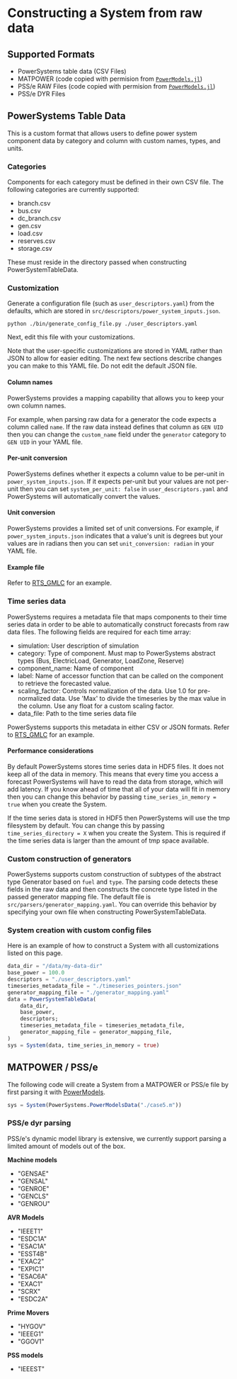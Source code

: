 # Constructing a System from raw data

## Supported Formats
- PowerSystems table data (CSV Files)
- MATPOWER (code copied with permision from [`PowerModels.jl`](https://github.com/lanl-ansi/PowerModels.jl))
- PSS/e RAW Files (code copied with permision from [`PowerModels.jl`](https://github.com/lanl-ansi/PowerModels.jl))
- PSS/e DYR Files


## PowerSystems Table Data
This is a custom format that allows users to define power system component data
by category and column with custom names, types, and units.

### Categories
Components for each category must be defined in their own CSV file. The
following categories are currently supported:

- branch.csv
- bus.csv
- dc_branch.csv
- gen.csv
- load.csv
- reserves.csv
- storage.csv

These must reside in the directory passed when constructing PowerSystemTableData.

### Customization
Generate a configuration file (such as `user_descriptors.yaml`) from the
defaults, which are stored in `src/descriptors/power_system_inputs.json`.

```
python ./bin/generate_config_file.py ./user_descriptors.yaml
```

Next, edit this file with your customizations.

Note that the user-specific customizations are stored in YAML rather than JSON
to allow for easier editing. The next few sections describe changes you can
make to this YAML file.  Do not edit the default JSON file.


#### Column names
PowerSystems provides a mapping capability that allows you to keep your own
column names.

For example, when parsing raw data for a generator the code expects a column
called `name`. If the raw data instead defines that column as `GEN UID` then
you can change the `custom_name` field under the `generator` category to
`GEN UID` in your YAML file.

#### Per-unit conversion
PowerSystems defines whether it expects a column value to be per-unit in
`power_system_inputs.json`. If it expects per-unit but your values are not
per-unit then you can set `system_per_unit: false` in `user_descriptors.yaml`
and PowerSystems will automatically convert the values.

#### Unit conversion
PowerSystems provides a limited set of unit conversions. For example, if
`power_system_inputs.json` indicates that a value's unit is degrees but
your values are in radians then you can set `unit_conversion: radian` in
your YAML file.

#### Example file
Refer to
[RTS_GMLC](https://github.com/GridMod/RTS-GMLC/blob/master/RTS_Data/FormattedData/SIIP/user_descriptors.yaml)
for an example.


### Time series data
PowerSystems requires a metadata file that maps components to their time series
data in order to be able to automatically construct forecasts from raw data
files. The following fields are required for each time array:

* simulation:  User description of simulation
* category:  Type of component. Must map to PowerSystems abstract types (Bus,
  ElectricLoad, Generator, LoadZone, Reserve)
* component_name:  Name of component
* label:  Name of accessor function that can be called on the component to
  retrieve the forecasted value.
* scaling_factor:  Controls normalization of the data. Use 1.0 for
  pre-normalized data. Use 'Max' to divide the timeseries by the max value in the
  column. Use any float for a custom scaling factor.
* data_file:  Path to the time series data file

PowerSystems supports this metadata in either CSV or JSON formats. Refer to
[RTS_GMLC](https://github.com/GridMod/RTS-GMLC/blob/master/RTS_Data/FormattedData/SIIP/timeseries_pointers.json)
for an example.

#### Performance considerations

By default PowerSystems stores time series data in HDF5 files. It does not keep
all of the data in memory. This means that every time you access a forecast
PowerSystems will have to read the data from storage, which will add latency. If
you know ahead of time that all of your data will fit in memory then you can
change this behavior by passing `time_series_in_memory = true` when you create
the System.

If the time series data is stored in HDF5 then PowerSystems will use the tmp filesystem by
default. You can change this by passing `time_series_directory = X` when you create the
System. This is required if the time series data is larger than the amount of tmp space
available.


### Custom construction of generators

PowerSystems supports custom construction of subtypes of the abstract type Generator based
on `fuel` and `type`. The parsing code detects these fields in the raw data and then
constructs the concrete type listed in the passed generator mapping file. The default file
is `src/parsers/generator_mapping.yaml`. You can override this behavior by specifying your
own file when constructing PowerSystemTableData.

### System creation with custom config files

Here is an example of how to construct a System with all customizations listed on this page.

```julia
data_dir = "/data/my-data-dir"
base_power = 100.0
descriptors = "./user_descriptors.yaml"
timeseries_metadata_file = "./timeseries_pointers.json"
generator_mapping_file = "./generator_mapping.yaml"
data = PowerSystemTableData(
    data_dir,
    base_power,
    descriptors;
    timeseries_metadata_file = timeseries_metadata_file,
    generator_mapping_file = generator_mapping_file,
)
sys = System(data, time_series_in_memory = true)
```

## MATPOWER / PSS/e

The following code will create a System from a MATPOWER or PSS/e file by first
parsing it with [PowerModels](https://github.com/lanl-ansi/PowerModels.jl).

```julia
sys = System(PowerSystems.PowerModelsData("./case5.m"))
```

### PSS/e dyr parsing

PSS/e's dynamic model library is extensive, we currently support parsing a limited amount of models out of the box.

**Machine models**

- "GENSAE"
- "GENSAL"
- "GENROE"
- "GENCLS"
- "GENROU"

**AVR Models**

- "IEEET1"
- "ESDC1A"
- "ESAC1A"
- "ESST4B"
- "EXAC2"
- "EXPIC1"
- "ESAC6A"
- "EXAC1"
- "SCRX"
- "ESDC2A"

**Prime Movers**

- "HYGOV"
- "IEEEG1"
- "GGOV1"

**PSS models**

- "IEEEST"
